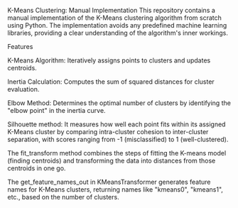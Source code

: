 K-Means Clustering: Manual Implementation
This repository contains a manual implementation of the K-Means clustering algorithm from scratch using Python. The implementation avoids any predefined machine learning libraries, providing a clear understanding of the algorithm's inner workings.

Features

K-Means Algorithm: Iteratively assigns points to clusters and updates centroids.

Inertia Calculation: Computes the sum of squared distances for cluster evaluation.

Elbow Method: Determines the optimal number of clusters by identifying the "elbow point" in the inertia curve.

Silhouette method: It measures how well each point fits within its assigned K-Means cluster by comparing intra-cluster cohesion to inter-cluster separation, with scores ranging from -1 (misclassified) to 1 (well-clustered).

The fit_transform method combines the steps of fitting the K-means model (finding centroids) and transforming the data into distances from those centroids in one go.

The get_feature_names_out in KMeansTransformer generates feature names for K-Means clusters, returning names like "kmeans0", "kmeans1", etc., based on the number of clusters. 
